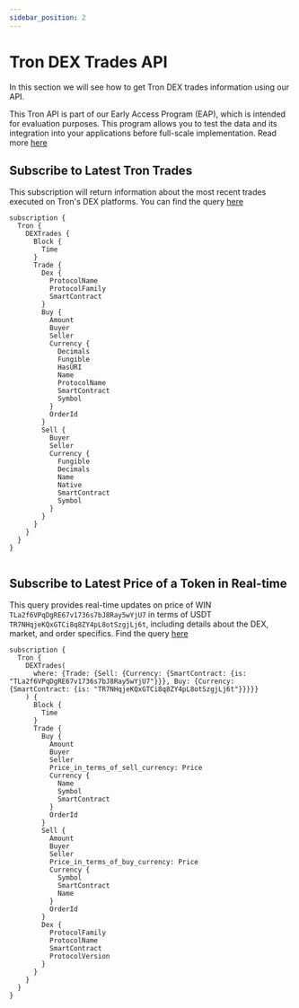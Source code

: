 ```yaml
---
sidebar_position: 2
---
```


# Tron DEX Trades API

In this section we will see how to get Tron DEX trades information using our API.

This Tron API is part of our Early Access Program (EAP), which is intended for evaluation purposes.
This program allows you to test the data and its integration into your applications before full-scale implementation. Read more [here](https://docs.bitquery.io/docs/graphql/dataset/EAP/)

<head>
<meta name="title" content="How to Get Tron Decentralized Exchange Data with DEX Trades API"/>
<meta name="description" content="Get on-chain data of any Tron based DEX through our DEX Trades API."/>
<meta name="keywords" content="Tron DEX Trades api,Tron DEX Trades python api,Tron DEX Trades token api,Tron Dex NFT api, DEX Trades scan api, DEX Trades api, DEX Trades api docs, DEX Trades crypto api, DEX Trades blockchain api,Tron network api, Tron web3 api"/>
<meta name="robots" content="index, follow"/>
<meta http-equiv="Content-Type" content="text/html; charset=utf-8"/>
<meta name="language" content="English"/>

<!-- Open Graph / Facebook -->

<meta property="og:type" content="website" />
<meta
  property="og:title"
  content="How to Get Tron Decentralized Exchange Data with DEX Trades API"
/>
<meta
  property="og:description"
  content="Get on-chain data of any Tron based DEX through our DEX Trades API."
/>

<!-- Twitter -->

<meta property="twitter:card" content="summary_large_image" />
<meta property="twitter:title" content="How to Get Tron Decentralized Exchange Data with DEX Trades API" />
<meta property="twitter:description" content="Get on-chain data of any Tron based DEX through our DEX Trades API." />
</head>

## Subscribe to Latest Tron Trades

This subscription will return information about the most recent trades executed on Tron's DEX platforms.
You can find the query [here](https://ide.bitquery.io/Latest-trades-on-Tron)

```
subscription {
  Tron {
    DEXTrades {
      Block {
        Time
      }
      Trade {
        Dex {
          ProtocolName
          ProtocolFamily
          SmartContract
        }
        Buy {
          Amount
          Buyer
          Seller
          Currency {
            Decimals
            Fungible
            HasURI
            Name
            ProtocolName
            SmartContract
            Symbol
          }
          OrderId
        }
        Sell {
          Buyer
          Seller
          Currency {
            Fungible
            Decimals
            Name
            Native
            SmartContract
            Symbol
          }
        }
      }
    }
  }
}


```

## Subscribe to Latest Price of a Token in Real-time

This query provides real-time updates on price of WIN `TLa2f6VPqDgRE67v1736s7bJ8Ray5wYjU7` in terms of USDT `TR7NHqjeKQxGTCi8q8ZY4pL8otSzgjLj6t`, including details about the DEX, market, and order specifics. Find the query [here](https://ide.bitquery.io/Price-of-WIN-in-terms-of-USDT-on-Tron)

```
subscription {
  Tron {
    DEXTrades(
      where: {Trade: {Sell: {Currency: {SmartContract: {is: "TLa2f6VPqDgRE67v1736s7bJ8Ray5wYjU7"}}}, Buy: {Currency: {SmartContract: {is: "TR7NHqjeKQxGTCi8q8ZY4pL8otSzgjLj6t"}}}}}
    ) {
      Block {
        Time
      }
      Trade {
        Buy {
          Amount
          Buyer
          Seller
          Price_in_terms_of_sell_currency: Price
          Currency {
            Name
            Symbol
            SmartContract
          }
          OrderId
        }
        Sell {
          Amount
          Buyer
          Seller
          Price_in_terms_of_buy_currency: Price
          Currency {
            Symbol
            SmartContract
            Name
          }
          OrderId
        }
        Dex {
          ProtocolFamily
          ProtocolName
          SmartContract
          ProtocolVersion
        }
      }
    }
  }
}


```
